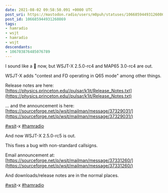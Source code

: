 ```yaml
---
date: 2021-08-02 09:58:50.091 +0000 UTC
post_uri: https://mastodon.radio/users/m0puh/statuses/106685944931260869
post_id: 106685944931260869
tags:
- hamradio
- wsjt
- hamradio
- wsjt
descendants:
- 106703876485076789
---
```

I sound like a 🤖 now, but WSJT-X 2.5.0-rc4 and MAP65 3.0-rc4 are out.

WSJT-X adds "contest and FD operating in Q65 mode" among other things.

Release notes are here: [https://physics.princeton.edu//pulsar/k1jt/Release_Notes.txt](https://physics.princeton.edu//pulsar/k1jt/Release_Notes.txt)

... and the announcement is here: [https://sourceforge.net/p/wsjt/mailman/message/37329031/](https://sourceforge.net/p/wsjt/mailman/message/37329031/)

[#wsjt](https://mastodon.radio/tags/wsjt)-x [#hamradio](https://mastodon.radio/tags/hamradio)


And now WSJT-X 2.5.0-rc5 is out.

This fixes a bug with non-standard callsigns.

Email announcement at: [https://sourceforge.net/p/wsjt/mailman/message/37331260/](https://sourceforge.net/p/wsjt/mailman/message/37331260/)

And downloads/release notes are in the normal places.

[#wsjt](https://mastodon.radio/tags/wsjt)-x [#hamradio](https://mastodon.radio/tags/hamradio)

